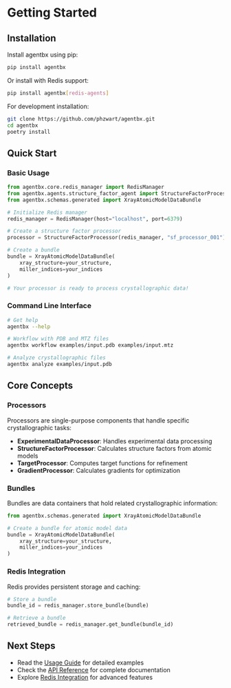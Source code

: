 # Getting Started

## Installation

Install agentbx using pip:

```bash
pip install agentbx
```

Or install with Redis support:

```bash
pip install agentbx[redis-agents]
```

For development installation:

```bash
git clone https://github.com/phzwart/agentbx.git
cd agentbx
poetry install
```

## Quick Start

### Basic Usage

```python
from agentbx.core.redis_manager import RedisManager
from agentbx.agents.structure_factor_agent import StructureFactorProcessor
from agentbx.schemas.generated import XrayAtomicModelDataBundle

# Initialize Redis manager
redis_manager = RedisManager(host="localhost", port=6379)

# Create a structure factor processor
processor = StructureFactorProcessor(redis_manager, "sf_processor_001")

# Create a bundle
bundle = XrayAtomicModelDataBundle(
    xray_structure=your_structure,
    miller_indices=your_indices
)

# Your processor is ready to process crystallographic data!
```

### Command Line Interface

```bash
# Get help
agentbx --help

# Workflow with PDB and MTZ files
agentbx workflow examples/input.pdb examples/input.mtz

# Analyze crystallographic files
agentbx analyze examples/input.pdb
```

## Core Concepts

### Processors

Processors are single-purpose components that handle specific crystallographic tasks:

- **ExperimentalDataProcessor**: Handles experimental data processing
- **StructureFactorProcessor**: Calculates structure factors from atomic models
- **TargetProcessor**: Computes target functions for refinement
- **GradientProcessor**: Calculates gradients for optimization

### Bundles

Bundles are data containers that hold related crystallographic information:

```python
from agentbx.schemas.generated import XrayAtomicModelDataBundle

# Create a bundle for atomic model data
bundle = XrayAtomicModelDataBundle(
    xray_structure=your_structure,
    miller_indices=your_indices
)
```

### Redis Integration

Redis provides persistent storage and caching:

```python
# Store a bundle
bundle_id = redis_manager.store_bundle(bundle)

# Retrieve a bundle
retrieved_bundle = redis_manager.get_bundle(bundle_id)
```

## Next Steps

- Read the [Usage Guide](usage.md) for detailed examples
- Check the [API Reference](reference.md) for complete documentation
- Explore [Redis Integration](redis_integration.md) for advanced features
